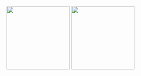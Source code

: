<div style="display: inline_block" align="center">
  <img height="165em" src= "https://github-readme-stats.vercel.app/api?username=LucasRossi3&theme=tokyonight"/>
  <img height="165em" src= "https://github-readme-stats.vercel.app/api/top-langs/?username=LucasRossi3&hide=html&layout=compact&theme=tokyonight"/>
</div>





